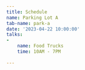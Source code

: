 ```yaml
---
title: Schedule
name: Parking Lot A
tab-name: park-a
date: '2023-04-22 10:00:00'
talks:
- 
    name: Food Trucks
    time: 10AM - 7PM
        
---
```


